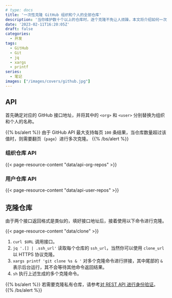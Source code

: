 ```yaml
---
# type: docs
title: '一次性克隆 GitHub 组织和个人的全部仓库'
description: '当你维护数十个以上的仓库时，逐个克隆不免让人烦躁，本文将介绍如何一次性克隆 GitHub 组织或个人的全部仓库到本地。'
date: '2023-02-11T16:20:05Z'
draft: false
categories:
  - 开发
tags:
  - GitHub
  - Git
  - jq
  - xargs
  - printf
series:
  - 笔记
images: ["/images/covers/github.jpg"]
---
```


## API

首先确定对应的 GitHub 接口地址，并将其中的 `<org>` 和 `<user>` 分别替换为组织和个人的名称。

{{% bs/alert %}}
由于 GitHub API 最大支持每页 `100` 条结果，当仓库数量超过该值时，则需要翻页（`page`）进行多次克隆。
{{% /bs/alert %}}

### 组织仓库 API

{{< page-resource-content "data/api-org-repos" >}}

### 用户仓库 API

{{< page-resource-content "data/api-user-repos" >}}

## 克隆仓库

由于两个接口返回格式是类似的，填好接口地址后，接着使用以下命令进行克隆。

{{< page-resource-content "data/clone" >}}

1. `curl $URL` 调用接口。
2. `jq '.[] | .ssh_url'` 读取每个仓库的 `ssh_url`，当然你可以使用 `clone_url` 以 HTTPS 协议克隆。
3. `xargs printf 'git clone %s & '` 对多个克隆命令进行拼接，其中尾部的 `&` 表示后台运行，其不会等待其他命令返回结果。
4. `sh` 执行上述生成的多个克隆命令。

{{% bs/alert %}}
若需要克隆私有仓库，请参考[对 REST API 进行身份验证](https://docs.github.com/zh/rest/authentication/authenticating-to-the-rest-api?apiVersion=2022-11-28)。
{{% /bs/alert %}}
